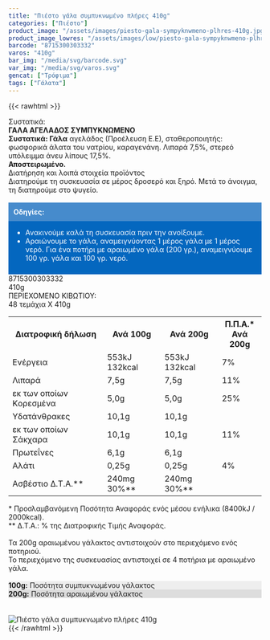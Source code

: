 ```yaml
---
title: "Πιέστο γάλα συμπυκνωμένο πλήρες 410g"
categories: ["Πιέστο"]
product_image: "/assets/images/piesto-gala-sympyknwmeno-plhres-410g.jpg"
product_image_lowres: "/assets/images/low/piesto-gala-sympyknwmeno-plhres-410g.jpg"
barcode: "8715300303332"
varos: "410g"
bar_img: "/media/svg/barcode.svg"
var_img: "/media/svg/varos.svg"
gencat: ["Τρόφιμα"]
tags: ["Γάλατα"]
---
```

{{< rawhtml >}}

<div class="sload399"><div class="product"><div id="sistatika">Συστατικά:</div><div class="alltext"><b>ΓΑΛΑ ΑΓΕΛΑΔΟΣ ΣΥΜΠΥΚΝΩΜΕΝΟ</b><br><strong>Συστατικά: Γάλα</strong> αγελάδος (Προέλευση Ε.Ε), σταθεροποιητής: φωσφορικά άλατα του νατρίου, καραγενάνη. Λιπαρά 7,5%, στερεό υπόλειμμα άνευ λίπους 17,5%.<br><strong>Αποστειρωμένο.</strong></div><div id="loipa">Διατήρηση και λοιπά στοιχεία προϊόντος</div><div class="alltext">Διατηρούμε τη συσκευασία σε μέρος δροσερό και ξηρό. Μετά το άνοιγμα, τη διατηρούμε στο ψυγείο.<br><br><div style="background:#0467bf;padding:10px;margin:0"><div style="color:#fff;background:#468bcc;padding:10px;margin:-10px -10px 10px -10px"><strong>Οδηγίες:</strong></div><ul style="color:#fff"><li>Ανακινούμε καλά τη συσκευασία πριν την ανοίξουμε.</li><li>Αραιώνουμε το γάλα, αναμειγνύοντας 1 μέρος γάλα με 1 μέρος νερό.&nbsp;Για ένα ποτήρι με αραιωμένο γάλα (200 γρ.), αναμειγνύουμε 100 γρ. γάλα και 100 γρ. νερό.</li></ul></div></div><div id="barcode"><div id="barimage1"></div><span id="bartext">8715300303332</span></div><div id="varos"><div id="varosimage1"></div><span id="varostext">410g</span></div><div id="kivotio">ΠΕΡΙΕΧΟΜΕΝΟ ΚΙΒΩΤΙΟΥ:<br>48 τεμάχια Χ 410g</div><div class="tabout"><table id="diatable"><tbody><tr><th>Διατροφική δήλωση</th><th>Ανά 100g</th><th>Ανά 200g</th><th>Π.Π.Α.*<br>Ανά 200g</th></tr><tr><td class="texr2">Ενέργεια</td><td class="texr">553kJ<br>132kcal</td><td class="texr">553kJ<br>132kcal</td><td class="texr">7%</td></tr><tr><td class="texr2">Λιπαρά</td><td class="texr">7,5g</td><td class="texr">7,5g</td><td class="texr">11%</td></tr><tr><td class="gray">εκ των οποίων Kορεσμένα</td><td class="gray2">5,0g</td><td class="gray2">5,0g</td><td class="gray2">25%</td></tr><tr><td class="texr2">Υδατάνθρακες</td><td class="texr">10,1g</td><td class="texr">10,1g</td><td class="texr"></td></tr><tr><td class="gray">εκ των οποίων Σάκχαρα</td><td class="gray2">10,1g</td><td class="gray2">10,1g</td><td class="gray2">11%</td></tr><tr><td class="texr2">Πρωτεΐνες</td><td class="texr">6,1g</td><td class="texr">6,1g</td><td class="texr"></td></tr><tr><td class="texr2">Αλάτι</td><td class="texr">0,25g</td><td class="texr">0,25g</td><td class="texr">4%</td></tr><tr><td class="texr2">Ασβέστιο Δ.Τ.Α.**</td><td class="texr">240mg 30%**</td><td class="texr">240mg 30%**</td><td class="texr"></td></tr></tbody></table></div><div class="alltext">* Προσλαμβανόμενη Ποσότητα Αναφοράς ενός μέσου ενήλικα (8400kJ / 2000kcal).<br>** Δ.Τ.Α.: % της Διατροφικής Τιμής Αναφοράς.<br><br>Τα 200g αραιωμένου γάλακτος αντιστοιχούν στο περιεχόμενο ενός ποτηριού.<br>Το περιεχόμενο της συσκευασίας αντιστοιχεί σε 4 ποτήρια με αραιωμένο γάλα.<br><br><div style="display:block;margin:0"><div class="galcon"><div class="galcol sp10" style="background:#eee"><b>100g:</b> Ποσότητα συμπυκνωμένου γάλακτος</div><div class="galcol sp10" style="background:#ddd"><b>200g:</b> Ποσότητα αραιωμένου γάλακτος</div></div></div></div><br><br><div class="pimg"><img alt="Πιέστο γάλα συμπυκνωμένο πλήρες 410g" title="Πιέστο γάλα συμπυκνωμένο πλήρες 410g" src="/assets/images/piesto-gala-sympyknwmeno-plhres-410g.jpg"></div></div></div>
{{< /rawhtml >}}


